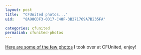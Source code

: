 ```yaml
---
layout: post
title:  "CFUnited photos..."
uid:	"8A98CDF3-0D17-C48F-3B271769A7B235FA"

categories: cfunited
permalink: cfunited-photos
---
```

<a href="http://www.flickr.com/photos/markdrew/sets/72157594189757222/">Here are some of the few photos</a> I took over at CFUnited, enjoy!